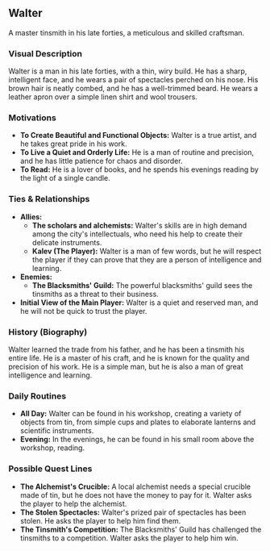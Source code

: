 ## Walter

A master tinsmith in his late forties, a meticulous and skilled craftsman.

### Visual Description
Walter is a man in his late forties, with a thin, wiry build. He has a sharp, intelligent face, and he wears a pair of spectacles perched on his nose. His brown hair is neatly combed, and he has a well-trimmed beard. He wears a leather apron over a simple linen shirt and wool trousers.

### Motivations
- **To Create Beautiful and Functional Objects:** Walter is a true artist, and he takes great pride in his work.
- **To Live a Quiet and Orderly Life:** He is a man of routine and precision, and he has little patience for chaos and disorder.
- **To Read:** He is a lover of books, and he spends his evenings reading by the light of a single candle.

### Ties & Relationships
- **Allies:**
    - **The scholars and alchemists:** Walter's skills are in high demand among the city's intellectuals, who need his help to create their delicate instruments.
    - **Kalev (The Player):** Walter is a man of few words, but he will respect the player if they can prove that they are a person of intelligence and learning.
- **Enemies:**
    - **The Blacksmiths' Guild:** The powerful blacksmiths' guild sees the tinsmiths as a threat to their business.
- **Initial View of the Main Player:** Walter is a quiet and reserved man, and he will not be quick to trust the player.

### History (Biography)
Walter learned the trade from his father, and he has been a tinsmith his entire life. He is a master of his craft, and he is known for the quality and precision of his work. He is a simple man, but he is also a man of great intelligence and learning.

### Daily Routines
- **All Day:** Walter can be found in his workshop, creating a variety of objects from tin, from simple cups and plates to elaborate lanterns and scientific instruments.
- **Evening:** In the evenings, he can be found in his small room above the workshop, reading.

### Possible Quest Lines
- **The Alchemist's Crucible:** A local alchemist needs a special crucible made of tin, but he does not have the money to pay for it. Walter asks the player to help the alchemist.
- **The Stolen Spectacles:** Walter's prized pair of spectacles has been stolen. He asks the player to help him find them.
- **The Tinsmith's Competition:** The Blacksmiths' Guild has challenged the tinsmiths to a competition. Walter asks the player to help him win.
